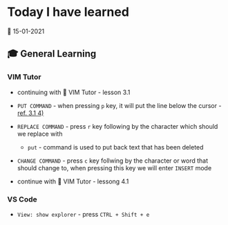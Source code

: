 # Today I have learned

:calendar: 15-01-2021

## :mortar_board: General Learning

### VIM Tutor

- continuing with :book: VIM Tutor - lesson 3.1
- `PUT COMMAND` - when pressing `p` key, it will put the line below the cursor - [ref. 3.1 4)](http://www2.geog.ucl.ac.uk/~plewis/teaching/unix/vimtutor)
- `REPLACE COMMAND` - press `r` key following by the character which should we replace with
  - `put` - command is used to put back text that has been deleted
- `CHANGE COMMAND` - press `c` key follwing by the character or word that should change to, when pressing this key we will enter `INSERT` mode

- continue with :book: VIM Tutor - lessong 4.1

### VS Code

- `View: show explorer` - press `CTRL + Shift + e`
